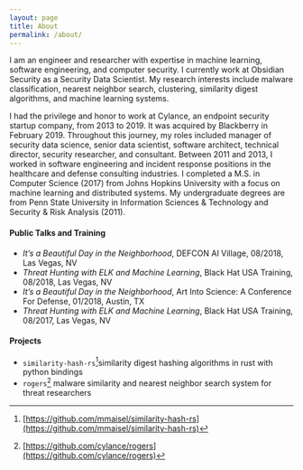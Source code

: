 ```yaml
---
layout: page
title: About
permalink: /about/
---
```


I am an engineer and researcher with expertise in machine learning, software engineering, and computer security. I currently work at Obsidian Security as a Security Data Scientist. My research interests include malware classification, nearest neighbor search, clustering, similarity digest algorithms, and machine learning systems. 

I had the privilege and honor to work at Cylance, an endpoint security startup company, from 2013 to 2019. It was acquired by Blackberry in February 2019. Throughout this journey, my roles included manager of security data science, senior data scientist, software architect, technical director, security researcher, and consultant. Between 2011 and 2013, I worked in software engineering and incident response positions in the healthcare and defense consulting industries. I completed a M.S. in Computer Science (2017) from Johns Hopkins University with a focus on machine learning and distributed systems. My undergraduate degrees are from Penn State University in Information Sciences & Technology and Security & Risk Analysis (2011).

#### Public Talks and Training

- *It’s a Beautiful Day in the Neighborhood*, DEFCON AI Village, 08/2018, Las Vegas, NV
- *Threat Hunting with ELK and Machine Learning*, Black Hat USA Training, 08/2018, Las Vegas, NV
- *It’s a Beautiful Day in the Neighborhood*, Art Into Science: A Conference For Defense, 01/2018, Austin, TX
- *Threat Hunting with ELK and Machine Learning*, Black Hat USA Training, 08/2017, Las Vegas, NV

#### Projects

+ `similarity-hash-rs`[^1]similarity digest hashing algorithms in rust with python bindings
+ `rogers`[^2] malware similarity and nearest neighbor search system for threat researchers

[^1]: [https://github.com/mmaisel/similarity-hash-rs](https://github.com/mmaisel/similarity-hash-rs)
[^2]: [https://github.com/cylance/rogers](https://github.com/cylance/rogers)